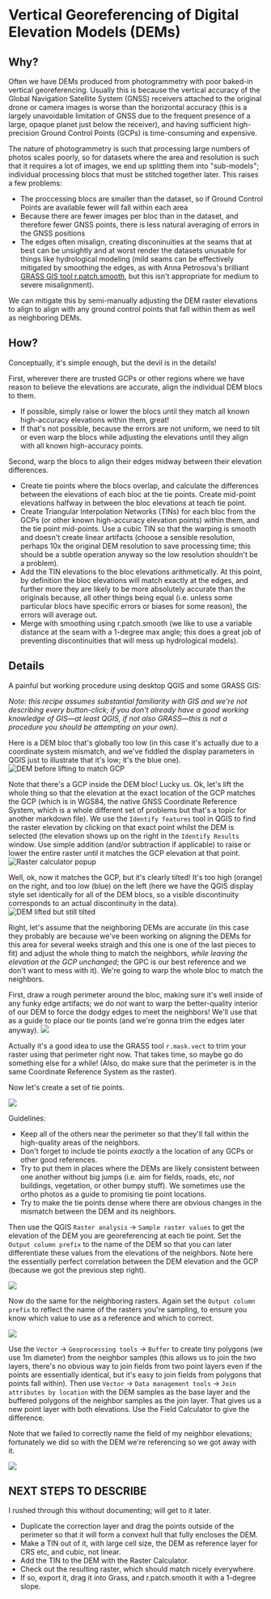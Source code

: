 # Vertical Georeferencing of Digital Elevation Models (DEMs)

## Why?
Often we have DEMs produced from photogrammetry with poor baked-in vertical georeferencing. Usually this is because the vertical accuracy of the Global Navigation Satellite System (GNSS) receivers attached to the original drone or camera images is worse than the horizontal accuracy (this is a largely unavoidable limitation of GNSS due to the frequent presence of a large, opaque planet just below the receiver), and having sufficient high-precision Ground Control Points (GCPs) is time-consuming and expensive.

The nature of photogrammetry is such that processing large numbers of photos scales poorly, so for datasets where the area and resolution is such that it requires a lot of images, we end up splitting them into "sub-models"; individual processing blocs that must be stitched together later. This raises a few problems:
- The proccessing blocs are smaller than the dataset, so if Ground Control Points are available fewer will fall within each area
- Because there are fewer images per bloc than in the dataset, and therefore fewer GNSS points, there is less natural averaging of errors in the GNSS positions
- The edges often misalign, creating disconinuities at the seams that at best can be unsightly and at worst render the datasets unusable for things like hydrological modeling (mild seams can be effectively mitigated by smoothing the edges, as with Anna Petrosova's brilliant [GRASS GIS tool r.patch.smooth](https://github.com/petrasovaa/r.patch.smooth), but this isn't appropriate for medium to severe misalignment).

We can mitigate this by semi-manually adjusting the DEM raster elevations to align to align with any ground control points that fall within them as well as neighboring DEMs.

## How?
Conceptually, it's simple enough, but the devil is in the details!

First, wherever there are trusted GCPs or other regions where we have reason to believe the elevations are accurate, align the individual DEM blocs to them.
- If possible, simply raise or lower the blocs until they match all known high-accuracy elevations within them, great!
- If that's not possible, because the errors are not uniform, we need to tilt or even warp the blocs while adjusting the elevations until they align with all known high-accuracy points.

Second, warp the blocs to align their edges midway between their elevation differences.
- Create tie points where the blocs overlap, and calculate the differences between the elevations of each bloc at the tie points. Create mid-point elevations halfway in between the bloc elevations at teach tie point. 
- Create Triangular Interpolation Networks (TINs) for each bloc from the GCPs (or other known high-accuracy elevation points) within them, and the tie point mid-points. Use a cubic TIN so that the warping is smooth and doesn't create linear artifacts (choose a sensible resolution, perhaps 10x the original DEM resolution to save processing time; this should be a subtle operation anyway so the low resolution shouldn't be a problem).
- Add the TIN elevations to the bloc elevations arithmetically. At this point, by definition the bloc elevations will match exactly at the edges, and further more they are likely to be more absolutely accurate than the originals because, all other things being equal (i.e. unless some particular blocs have specific errors or biases for some reason), the errors will average out.
- Merge with smoothing using r.patch.smooth (we like to use a variable distance at the seam with a 1-degree max angle; this does a great job of preventing discontinuities that will mess up hydrological models).

## Details
A painful but working procedure using desktop QGIS and some GRASS GIS:

_Note: this recipe assumes substantial familiarity with GIS and we're not describing every button-click; if you don't already have a good working knowledge of GIS&mdash;at least QGIS, if not also GRASS&mdash;this is not a procedure you should be attempting on your own)._

Here is a DEM bloc that's globally too low (in this case it's actually due to a coordinate system mismatch, and we've fiddled the display parameters in QGIS just to illustrate that it's low; it's the blue one).
![DEM before lifting to match GCP](images/dem_too_low.jpg)

Note that there's a GCP inside the DEM bloc! Lucky us. Ok, let's lift the whole thing so that the elevation at the exact location of the GCP matches the GCP (which is in WGS84, the native GNSS Coordinate Reference System, which is a whole different set of problems but that's a topic for another markdown file). We use the ```Identify features``` tool in QGIS to find the raster elevation by clicking on that exact point whilst the DEM is selected (the elevation shows up on the right in the ```Identify Results``` window. Use simple addition (and/or subtraction if applicable) to raise or lower the entire raster until it matches the GCP elevation at that point.
![Raster calculator popup](images/raster_calculator_lift.jpg)

Well, ok, now it matches the GCP, but it's clearly tilted! It's too high (orange) on the right, and too low (blue) on the left (here we have the QGIS display style set identically for all of the DEM blocs, so a visible discontinuity corresponds to an actual discontinuity in the data).
![DEM lifted but still tilted](images/dem_lifted.jpg)

Right, let's assume that the neighboring DEMs are accurate (in this case they probably are because we've been working on aligning the DEMs for this area for several weeks straigh and this one is one of the last pieces to fit) and adjust the whole thing to match the neighbors, _while leaving the elevation at the GCP unchanged_; the GPC is our best reference and we don't want to mess with it). We're going to warp the whole bloc to match the neighbors.

First, draw a rough perimeter around the bloc, making sure it's well inside of any funky edge artifacts; we do _not_ want to warp the better-quality interior of our DEM to force the dodgy edges to meet the neighbors! We'll use that as a guide to place our tie points (and we're gonna trim the edges later anyway).
![](images/rough_perimeter.jpg)

Actually it's a good idea to use the GRASS tool ```r.mask.vect``` to trim your raster using that perimeter right now. That takes time, so maybe go do something else for a while! (Also, do make sure that the perimeter is in the same Coordinate Reference System as the raster). 

Now let's create a set of tie points.

![](images/create_point_layer.jpg)

Guidelines:
- Keep all of the others near the perimeter so that they'll fall within the high-quality areas of the neighbors.
- Don't forget to include tie points _exactly_ a the location of any GCPs or other good references.
- Try to put them in places where the DEMs are likely consistent between one another without big jumps (i.e. aim for fields, roads, etc, _not_ buildings, vegetation, or other bumpy stuff). We sometimes use the ortho photos as a guide to promising tie point locations.
- Try to make the tie points dense where there are obvious changes in the mismatch between the DEM and its neighbors.

Then use the QGIS ```Raster analysis``` -> ```Sample raster values``` to get the elevation of the DEM you are georeferencing at each tie point. Set the ```Output column prefix``` to the name of the DEM so that you can later differentiate these values from the elevations of the neighbors. Note here the essentially perfect correlation between the DEM elevation and the GCP (because we got the previous step right). 

![](images/DEM_samples_at_tie_points.jpg)

Now do the same for the neighboring rasters. Again set the ```Output column prefix``` to reflect the name of the rasters you're sampling, to ensure you know which value to use as a reference and which to correct. 

![](images/neighbor_samples.jpg)

Use the ```Vector``` -> ```Geoprocessing tools``` -> ```Buffer``` to create tiny polygons (we use 1m diameter) from the neighbor samples (this allows us to join the two layers, there's no obvious way to join fields from two point layers even if the points are essentially identical, but it's easy to join fields from polygons that points fall within). Then use ```Vector``` -> ```Data management tools``` -> ```Join attributes by location``` with the DEM samples as the base layer and the buffered polygons of the neighbor samples as the join layer. That gives us a new point layer with both elevations. Use the Field Calculator to give the difference.

Note that we failed to correctly name the field of my neighbor elevations; fortunately we did so with the DEM we're referencing so we got away with it.

![](images/correction_at_tie_points.jpg)

## NEXT STEPS TO DESCRIBE
I rushed through this without documenting; will get to it later.

- Duplicate the correction layer and drag the points outside of the perimeter so that it will form a convext hull that fully encloses the DEM.
- Make a TIN out of it, with large cell size, the DEM as reference layer for CRS etc, and cubic, not linear.
- Add the TIN to the DEM with the Raster Calculator.
- Check out the resulting raster, which should match nicely everywhere.
- If so, export it, drag it into Grass, and r.patch.smooth it with a 1-degree slope.